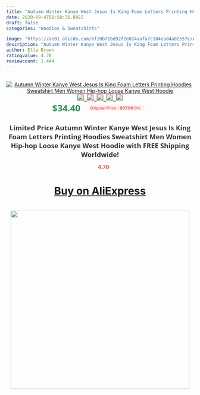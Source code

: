 ```yaml
---
title: "Autumn Winter Kanye West Jesus Is King Foam Letters Printing Hoodies Sweatshirt Men Women Hip-hop Loose Kanye West Hoodie"
date: 2020-09-4T08:50:36.892Z
draft: false
categories: "Hoodies & Sweatshirts"

image: "https://ae01.alicdn.com/kf/Hb71bd92f2e024aafa7c104ead4a02557c/Autumn-Winter-Kanye-West-Jesus-Is-King-Foam-Letters-Printing-Hoodies-Sweatshirt-Men-Women-Hip-hop.jpg"
description: "Autumn Winter Kanye West Jesus Is King Foam Letters Printing Hoodies Sweatshirt Men Women Hip-hop Loose Kanye West Hoodie"
author: Ella Brown
ratingvalue: 4.70
reviewcount: 1.444
---
```

<br>
<div style="text-align: center;">
<a href="https://s.click.aliexpress.com/e/_A72hq9" target="_blank" rel="nofollow noopener noreferrer"><img alt="Autumn Winter Kanye West Jesus Is King Foam Letters Printing Hoodies Sweatshirt Men Women Hip-hop Loose Kanye West Hoodie" class="magnifier-image" src="https://ae01.alicdn.com/kf/Hb71bd92f2e024aafa7c104ead4a02557c/Autumn-Winter-Kanye-West-Jesus-Is-King-Foam-Letters-Printing-Hoodies-Sweatshirt-Men-Women-Hip-hop.jpg_640x640.jpg">
<br>
<img style="border:1px solid salmon" src="https://ae01.alicdn.com/kf/Hb71bd92f2e024aafa7c104ead4a02557c/Autumn-Winter-Kanye-West-Jesus-Is-King-Foam-Letters-Printing-Hoodies-Sweatshirt-Men-Women-Hip-hop.jpg_120x120.jpg">&nbsp;&nbsp;<img style="border:1px solid salmon" src="https://ae01.alicdn.com/kf/H922c81d0821a42789d4dbc037887484bk/Autumn-Winter-Kanye-West-Jesus-Is-King-Foam-Letters-Printing-Hoodies-Sweatshirt-Men-Women-Hip-hop.jpg_120x120.jpg">&nbsp;&nbsp;<img style="border:1px solid salmon" src="https://ae01.alicdn.com/kf/H986b33bf7aff425da1a910220e270056u/Autumn-Winter-Kanye-West-Jesus-Is-King-Foam-Letters-Printing-Hoodies-Sweatshirt-Men-Women-Hip-hop.jpg_120x120.jpg">&nbsp;&nbsp;<img style="border:1px solid salmon" src="_120x120.jpg">&nbsp;&nbsp;<img style="border:1px solid salmon" src="https://ae01.alicdn.com/kf/H34e8c26964084461bd034a8ac98a9e6eY/Autumn-Winter-Kanye-West-Jesus-Is-King-Foam-Letters-Printing-Hoodies-Sweatshirt-Men-Women-Hip-hop.jpg_120x120.jpg"></a></div><br0>
<div style="text-align: center;"><span style="background-color: white; border: 0px; box-sizing: border-box; color: seagreen; display: inline-block; font-family: &quot;open sans&quot; , &quot;arial&quot; , &quot;helvetica&quot; , sans-serif , &quot;heiti&quot;; font-size: 24px; font-stretch: inherit; font-weight: 700; line-height: inherit; margin: 0px 10px 0px 0px; padding: 0px; vertical-align: middle;">$34.40 </span>
<span style="background: rgb(255 , 241 , 241); border-radius: 3px; border: 0px; box-sizing: border-box; color: #ff4747; display: inline-block; font-family: inherit; font-size: 12px; font-stretch: inherit; font-style: inherit; font-variant: inherit; font-weight: 600; line-height: inherit; margin: 0px; padding: 2px 5px; transform: scale(0.9); vertical-align: middle;">Original Price : <b style="text-decoration: line-through;">$37.80 </b> 9%&nbsp;&nbsp;</span></div>
<h1 style="color: #333333; display: inline-block; font-family: &quot;open sans&quot; , &quot;arial&quot; , &quot;helvetica&quot; , sans-serif , &quot;heiti&quot;; font-size: 18px; font-stretch: inherit; font-weight: 700; text-align: center;">Limited Price Autumn Winter Kanye West Jesus Is King Foam Letters Printing Hoodies Sweatshirt Men Women Hip-hop Loose Kanye West Hoodie with FREE Shipping Worldwide!</h1>
<div style="color: #ff4747; text-align: center;">
<img src="https://4.bp.blogspot.com/-M0ZcTcb-5uY/XleCXlxnR4I/AAAAAAAAAEc/OrjgMkXV1oMQFaCRZj5HQwOCBcu3w1FegCPcBGAYYCw/s1600/star.png" style="height: 15px;">&nbsp;<b>4.70</b></div>
<div class="button_cont" align="center"><a class="buynow_a" href="https://s.click.aliexpress.com/e/_A72hq9" target="_blank" rel="nofollow noopener noreferrer"><H1>Buy on AliExpress</H1></a></div><br>
<div class="separator" style="clear: both; text-align: center;">
<img src="https://lh3.googleusercontent.com/-pTy5HemUv9M/XlePHvY0dAI/AAAAAAAAAE4/0nX5iRUoIWY8eMW9Dpxeirr157OZliDIgCLcBGAsYHQ/s1600/badge.gif" width="480">
</div>
